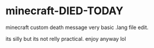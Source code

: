 # minecraft-DIED-TODAY
minecraft custom death message
very basic .lang file edit.

its silly but its not relly practical. enjoy anyway lol
